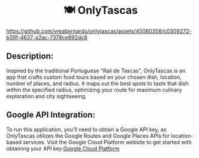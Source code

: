 <h1 align="center">🍽️ OnlyTascas</h1>

https://github.com/vreabernardo/onlytascas/assets/45080358/c0309272-b39f-4637-a2ac-7378ce892dc8

## Description: 

Inspired by the traditional Portuguese "Rali de Tascas", OnlyTascas is an app that crafts custom food tours based on your chosen dish, location, number of places, and radius. It maps out the best spots to taste that dish within the specified radius, optimizing your route for maximum culinary exploration and city sightseeing. 


## Google API Integration:

To run this application, you'll need to obtain a Google API key, as OnlyTascas utilizes the Google Routes and Google Places APIs for location-based services. Visit the Google Cloud Platform website to get started with obtaining your API key:[Google Cloud Platform](https://cloud.google.com/?hl=en)
